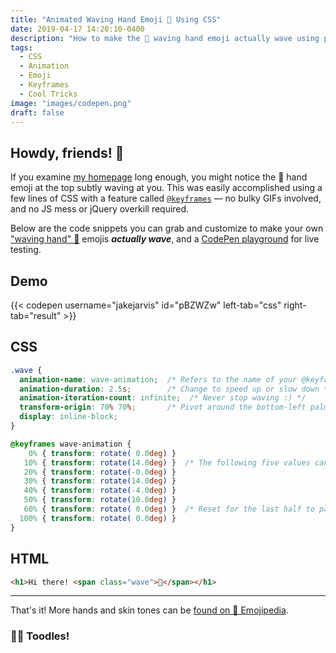 ```yaml
---
title: "Animated Waving Hand Emoji 👋 Using CSS"
date: 2019-04-17 14:20:10-0400
description: "How to make the 👋 waving hand emoji actually wave using pure CSS animation!"
tags:
  - CSS
  - Animation
  - Emoji
  - Keyframes
  - Cool Tricks
image: "images/codepen.png"
draft: false
---
```


## Howdy, friends! <span class="wave">👋</span>

If you examine [my homepage](/) long enough, you might notice the <span class="wave">👋</span> hand emoji at the top subtly waving at you. This was easily accomplished using a few lines of CSS with a feature called [`@keyframes`](https://developer.mozilla.org/en-US/docs/Web/CSS/@keyframes) — no bulky GIFs involved, and no JS mess or jQuery overkill required.

Below are the code snippets you can grab and customize to make your own ["waving hand" 👋](https://emojipedia.org/waving-hand-sign/) emojis **_actually wave_**, and a [CodePen playground](https://codepen.io/jakejarvis/pen/pBZWZw) for live testing.

## Demo

{{< codepen username="jakejarvis" id="pBZWZw" left-tab="css" right-tab="result" >}}

## CSS

<!-- prettier-ignore -->
```css
.wave {
  animation-name: wave-animation;  /* Refers to the name of your @keyframes element below */
  animation-duration: 2.5s;        /* Change to speed up or slow down */
  animation-iteration-count: infinite;  /* Never stop waving :) */
  transform-origin: 70% 70%;       /* Pivot around the bottom-left palm */
  display: inline-block;
}

@keyframes wave-animation {
    0% { transform: rotate( 0.0deg) }
   10% { transform: rotate(14.0deg) }  /* The following five values can be played with to make the waving more or less extreme */
   20% { transform: rotate(-8.0deg) }
   30% { transform: rotate(14.0deg) }
   40% { transform: rotate(-4.0deg) }
   50% { transform: rotate(10.0deg) }
   60% { transform: rotate( 0.0deg) }  /* Reset for the last half to pause */
  100% { transform: rotate( 0.0deg) }
}
```

## HTML

<!-- prettier-ignore -->
```html {linenos=false}
<h1>Hi there! <span class="wave">👋</span></h1>
```

---

That's it! More hands and skin tones can be [found on 📕 Emojipedia](https://emojipedia.org/search/?q=waving+hand).

### <span class="wave">👋🏼</span> Toodles!
